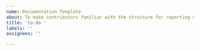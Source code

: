 ```yaml
---
name: Docuemntation Template
about: To make contributors familiar with the structure for reporting or opening issues related to documentation
title: 'to-do '
labels: ''
assignees: ''

---
```




